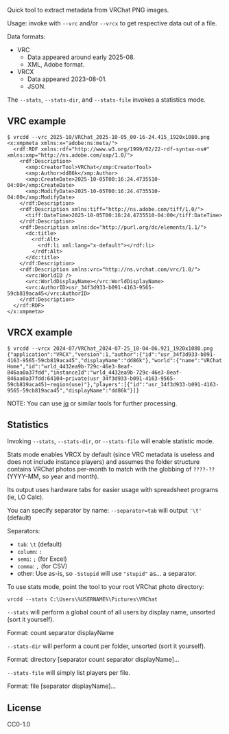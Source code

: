 Quick tool to extract metadata from VRChat PNG images.

Usage: invoke with `--vrc` and/or `--vrcx` to get respective data out of a file.

Data formats:
- VRC
  - Data appeared around early 2025-08.
  - XML, Adobe format.
- VRCX
  - Data appeared 2023-08-01.
  - JSON.

The `--stats`, `--stats-dir`, and `--stats-file` invokes a statistics mode.

## VRC example

```
$ vrcdd --vrc 2025-10/VRChat_2025-10-05_00-16-24.415_1920x1080.png
<x:xmpmeta xmlns:x="adobe:ns:meta/">
  <rdf:RDF xmlns:rdf="http://www.w3.org/1999/02/22-rdf-syntax-ns#" xmlns:xmp="http://ns.adobe.com/xap/1.0/">
    <rdf:Description>
      <xmp:CreatorTool>VRChat</xmp:CreatorTool>
      <xmp:Author>dd86k</xmp:Author>
      <xmp:CreateDate>2025-10-05T00:16:24.4735510-04:00</xmp:CreateDate>
      <xmp:ModifyDate>2025-10-05T00:16:24.4735510-04:00</xmp:ModifyDate>
    </rdf:Description>
    <rdf:Description xmlns:tiff="http://ns.adobe.com/tiff/1.0/">
      <tiff:DateTime>2025-10-05T00:16:24.4735510-04:00</tiff:DateTime>
    </rdf:Description>
    <rdf:Description xmlns:dc="http://purl.org/dc/elements/1.1/">
      <dc:title>
        <rdf:Alt>
          <rdf:li xml:lang="x-default"></rdf:li>
        </rdf:Alt>
      </dc:title>
    </rdf:Description>
    <rdf:Description xmlns:vrc="http://ns.vrchat.com/vrc/1.0/">
      <vrc:WorldID />
      <vrc:WorldDisplayName></vrc:WorldDisplayName>
      <vrc:AuthorID>usr_34f3d933-b091-4163-9565-59cb819aca45</vrc:AuthorID>
    </rdf:Description>
  </rdf:RDF>
</x:xmpmeta>
```

## VRCX example

```
$ vrcdd --vrcx 2024-07/VRChat_2024-07-25_18-04-06.921_1920x1080.png
{"application":"VRCX","version":1,"author":{"id":"usr_34f3d933-b091-4163-9565-59cb819aca45","displayName":"dd86k"},"world":{"name":"VRChat Home","id":"wrld_4432ea9b-729c-46e3-8eaf-846aa0a37fdd","instanceId":"wrld_4432ea9b-729c-46e3-8eaf-846aa0a37fdd:64104~private(usr_34f3d933-b091-4163-9565-59cb819aca45)~region(use)"},"players":[{"id":"usr_34f3d933-b091-4163-9565-59cb819aca45","displayName":"dd86k"}]}
```

NOTE: You can use [jq](https://github.com/jqlang/jq) or similar tools for further processing.

## Statistics

Invoking `--stats`, `--stats-dir`, or `--stats-file` will enable statistic mode.

Stats mode enables VRCX by default (since VRC metadata is useless and does not
include instance players) and assumes the folder structure contains VRChat photos
per-month to match with the globbing of `????-??` (YYYY-MM, so year and month).

Its output uses hardware tabs for easier usage with spreadsheet programs (ie, LO Calc).

You can specify separator by name: `--separator=tab` will output `'\t'` (default)

Separators:
- `tab`: `\t` (default)
- `column`: `:`
- `semi`: `;` (for Excel)
- `comma`: `,` (for CSV)
- other: Use as-is, so `-Sstupid` will use `"stupid"` as... a separator.

To use stats mode, point the tool to your root VRChat photo directory:

`vrcdd --stats C:\Users\%USERNAME%\Pictures\VRChat`

`--stats` will perform a global count of all users by display name, unsorted (sort it yourself).

Format: count separator displayName

`--stats-dir` will perform a count per folder, unsorted (sort it yourself).

Format: directory [separator count separator displayName]...

`--stats-file` will simply list players per file.

Format: file [separator displayName]...

## License

CC0-1.0
